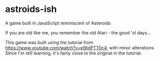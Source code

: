 # astroids-ish
A game built in JavaScript reminiscent of Asteroids

If you are old like me, you remember the old Atari - the good 'ol days...

This game was built using the tutorial from https://www.youtube.com/watch?v=eI9idPTT0c4, with minor alterations. Since I'm still learning, it's fairly close to the original in the tutorial.
